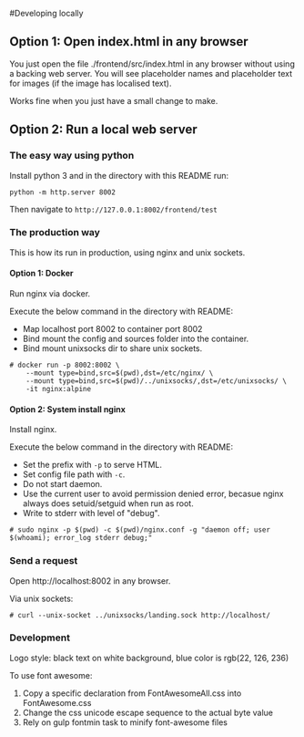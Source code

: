#Developing locally

## Option 1: Open index.html in any browser

You just open the file ./frontend/src/index.html in any browser without using a backing web server.
You will see placeholder names and placeholder text for images (if the image has localised text).

Works fine when you just have a small change to make.


## Option 2: Run a local web server

### The easy way using python

Install python 3 and in the directory with this README run:
```
python -m http.server 8002
```

Then navigate to `http://127.0.0.1:8002/frontend/test`


### The production way

This is how its run in production, using nginx and unix sockets.

#### Option 1: Docker

Run nginx via docker. 

Execute the below command in the directory with README:

- Map localhost port 8002 to container port 8002
- Bind mount the config and sources folder into the container.
- Bind mount unixsocks dir to share unix sockets.

```
# docker run -p 8002:8002 \
    --mount type=bind,src=$(pwd),dst=/etc/nginx/ \
    --mount type=bind,src=$(pwd)/../unixsocks/,dst=/etc/unixsocks/ \
    -it nginx:alpine
```


#### Option 2: System install nginx

Install nginx. 

Execute the below command in the directory with README:

- Set the prefix with `-p` to serve HTML.
- Set config file path with `-c`.
- Do not start daemon.
- Use the current user to avoid permission denied error, becasue nginx always does setuid/setguid when run as root.
- Write to stderr with level of "debug".

```
# sudo nginx -p $(pwd) -c $(pwd)/nginx.conf -g "daemon off; user $(whoami); error_log stderr debug;"
```


### Send a request

Open http://localhost:8002
in any browser.


Via unix sockets:
```
# curl --unix-socket ../unixsocks/landing.sock http://localhost/
```



### Development

Logo style: black text on white background, blue color is rgb(22, 126, 236)

To use font awesome:
1. Copy a specific declaration from FontAwesomeAll.css into FontAwesome.css
2. Change the css unicode escape sequence to the actual byte value
3. Rely on gulp fontmin task to minify font-awesome files
